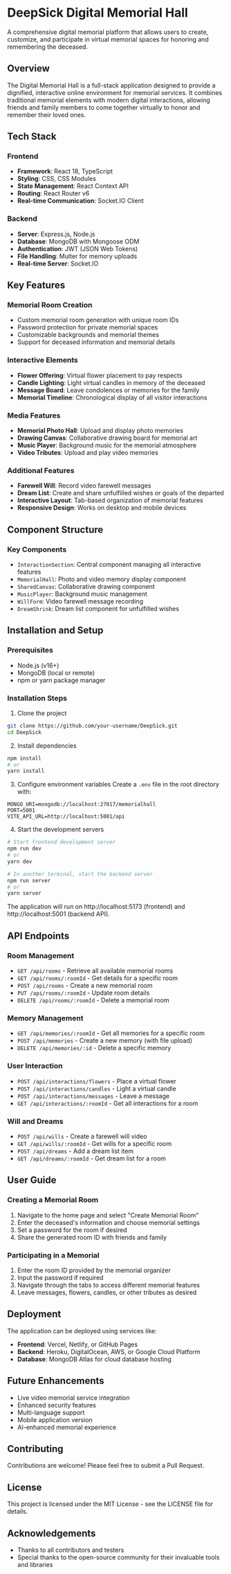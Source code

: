 # DeepSick Digital Memorial Hall

A comprehensive digital memorial platform that allows users to create, customize, and participate in virtual memorial spaces for honoring and remembering the deceased.

## Overview

The Digital Memorial Hall is a full-stack application designed to provide a dignified, interactive online environment for memorial services. It combines traditional memorial elements with modern digital interactions, allowing friends and family members to come together virtually to honor and remember their loved ones.

## Tech Stack

### Frontend
- **Framework**: React 18, TypeScript
- **Styling**: CSS, CSS Modules
- **State Management**: React Context API
- **Routing**: React Router v6
- **Real-time Communication**: Socket.IO Client

### Backend
- **Server**: Express.js, Node.js
- **Database**: MongoDB with Mongoose ODM
- **Authentication**: JWT (JSON Web Tokens)
- **File Handling**: Multer for memory uploads
- **Real-time Server**: Socket.IO

## Key Features

### Memorial Room Creation
- Custom memorial room generation with unique room IDs
- Password protection for private memorial spaces
- Customizable backgrounds and memorial themes
- Support for deceased information and memorial details

### Interactive Elements
- **Flower Offering**: Virtual flower placement to pay respects
- **Candle Lighting**: Light virtual candles in memory of the deceased
- **Message Board**: Leave condolences or memories for the family
- **Memorial Timeline**: Chronological display of all visitor interactions

### Media Features
- **Memorial Photo Hall**: Upload and display photo memories
- **Drawing Canvas**: Collaborative drawing board for memorial art
- **Music Player**: Background music for the memorial atmosphere
- **Video Tributes**: Upload and play video memories

### Additional Features
- **Farewell Will**: Record video farewell messages
- **Dream List**: Create and share unfulfilled wishes or goals of the departed
- **Interactive Layout**: Tab-based organization of memorial features
- **Responsive Design**: Works on desktop and mobile devices

## Component Structure

### Key Components
- `InteractionSection`: Central component managing all interactive features
- `MemorialHall`: Photo and video memory display component
- `SharedCanvas`: Collaborative drawing component
- `MusicPlayer`: Background music management
- `WillForm`: Video farewell message recording
- `DreamShrink`: Dream list component for unfulfilled wishes

## Installation and Setup

### Prerequisites
- Node.js (v16+)
- MongoDB (local or remote)
- npm or yarn package manager

### Installation Steps

1. Clone the project
```bash
git clone https://github.com/your-username/DeepSick.git
cd DeepSick
```

2. Install dependencies
```bash
npm install
# or
yarn install
```

3. Configure environment variables
Create a `.env` file in the root directory with:
```
MONGO_URI=mongodb://localhost:27017/memorialhall
PORT=5001
VITE_API_URL=http://localhost:5001/api
```

4. Start the development servers
```bash
# Start frontend development server
npm run dev
# or
yarn dev

# In another terminal, start the backend server
npm run server
# or
yarn server
```

The application will run on http://localhost:5173 (frontend) and http://localhost:5001 (backend API).

## API Endpoints

### Room Management
- `GET /api/rooms` - Retrieve all available memorial rooms
- `GET /api/rooms/:roomId` - Get details for a specific room
- `POST /api/rooms` - Create a new memorial room
- `PUT /api/rooms/:roomId` - Update room details
- `DELETE /api/rooms/:roomId` - Delete a memorial room

### Memory Management
- `GET /api/memories/:roomId` - Get all memories for a specific room
- `POST /api/memories` - Create a new memory (with file upload)
- `DELETE /api/memories/:id` - Delete a specific memory

### User Interaction
- `POST /api/interactions/flowers` - Place a virtual flower
- `POST /api/interactions/candles` - Light a virtual candle
- `POST /api/interactions/messages` - Leave a message
- `GET /api/interactions/:roomId` - Get all interactions for a room

### Will and Dreams
- `POST /api/wills` - Create a farewell will video
- `GET /api/wills/:roomId` - Get wills for a specific room
- `POST /api/dreams` - Add a dream list item
- `GET /api/dreams/:roomId` - Get dream list for a room

## User Guide

### Creating a Memorial Room
1. Navigate to the home page and select "Create Memorial Room"
2. Enter the deceased's information and choose memorial settings
3. Set a password for the room if desired
4. Share the generated room ID with friends and family

### Participating in a Memorial
1. Enter the room ID provided by the memorial organizer
2. Input the password if required
3. Navigate through the tabs to access different memorial features
4. Leave messages, flowers, candles, or other tributes as desired

## Deployment

The application can be deployed using services like:
- **Frontend**: Vercel, Netlify, or GitHub Pages
- **Backend**: Heroku, DigitalOcean, AWS, or Google Cloud Platform
- **Database**: MongoDB Atlas for cloud database hosting

## Future Enhancements
- Live video memorial service integration
- Enhanced security features
- Multi-language support
- Mobile application version
- AI-enhanced memorial experience

## Contributing

Contributions are welcome! Please feel free to submit a Pull Request.

## License

This project is licensed under the MIT License - see the LICENSE file for details.

## Acknowledgements

- Thanks to all contributors and testers
- Special thanks to the open-source community for their invaluable tools and libraries
